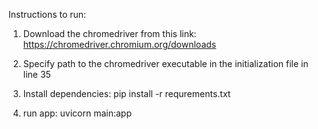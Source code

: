 Instructions to run:

1) Download the chromedriver from this link: https://chromedriver.chromium.org/downloads
2) Specify path to the chromedriver executable in the initialization file in line 35

3) Install dependencies: pip install -r requrements.txt
4) run app: uvicorn main:app
